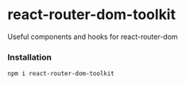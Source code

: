 # react-router-dom-toolkit

Useful components and hooks for react-router-dom

### Installation

```shell
npm i react-router-dom-toolkit
```
